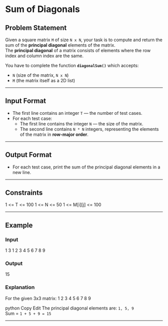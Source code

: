 # Sum of Diagonals

## Problem Statement
Given a square matrix `M` of size `N x N`, your task is to compute and return the sum of the **principal diagonal** elements of the matrix.  
The **principal diagonal** of a matrix consists of elements where the row index and column index are the same.

You have to complete the function **`diagonalSum()`** which accepts:
- `N` (size of the matrix, `N x N`)
- `M` (the matrix itself as a 2D list)

---

## Input Format
- The first line contains an integer `T` — the number of test cases.
- For each test case:
  - The first line contains the integer `N` — the size of the matrix.
  - The second line contains `N * N` integers, representing the elements of the matrix in **row-major order**.

---

## Output Format
- For each test case, print the sum of the principal diagonal elements in a new line.

---

## Constraints
1 <= T <= 100
1 <= N <= 50
1 <= M[i][j] <= 100

---

## Example

### Input
1
3
1 2 3 4 5 6 7 8 9


### Output
15

### Explanation
For the given 3x3 matrix:
1 2 3
4 5 6
7 8 9

python
Copy
Edit
The principal diagonal elements are: `1, 5, 9`  
Sum = `1 + 5 + 9 = 15`

---
